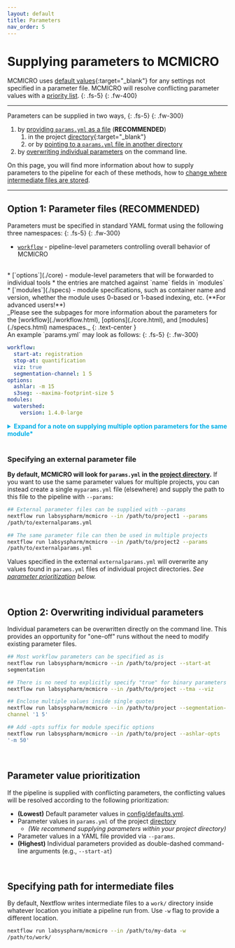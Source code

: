 ```yaml
---
layout: default
title: Parameters
nav_order: 5
---
```


# Supplying parameters to MCMICRO

MCMICRO uses [default values](https://github.com/labsyspharm/mcmicro/blob/master/config/defaults.yml){:target="_blank"} for any settings not specified in a parameter file. MCMICRO will resolve conflicting parameter values with a [priority list](./#parameter-value-prioritization).
{: .fs-5}
{: .fw-400}

---

Parameters can be supplied in two ways,
{: .fs-5}
{: .fw-300}

1. by [providing `params.yml` as a file](./#option-1-parameter-files-recommended) (**RECOMMENDED**)
	1. in the project [directory]({{site.baseurl}}/io.html#input){:target="_blank"} 
	2. or by [pointing to a `params.yml` file in another directory](./#specifying-an-external-parameter-file)
3. by [overwriting individual parameters](./#overwriting-individual-parameters) on the command line.

On this page, you will find more information about how to supply parameters to the pipeline for each of these methods, how to [change where intermediate files are stored](./#specifying-path-for-intermediate-files).

---

## Option 1: Parameter files (RECOMMENDED)

Parameters must be specified in standard YAML format using the following three namespaces:
{: .fs-5}
{: .fw-300}

* [`workflow`](./workflow) - pipeline-level parameters controlling overall behavior of MCMICRO  
<br>
* [`options`](./core) - module-level parameters that will be forwarded to individual tools
	* the entries are matched against `name` fields in `modules`   
<br>
* [`modules`](./specs) - module specifications, such as container name and version, whether the module uses 0-based or 1-based indexing, etc.  (**For advanced users!**)

<br>
_Please see the subpages for more information about the parameters for the [workflow](./workflow.html), [options](./core.html), and [modules](./specs.html) namespaces._
{: .text-center }

<br>
An example `params.yml` may look as follows:
{: .fs-5}
{: .fw-300}

``` yaml
workflow:
  start-at: registration
  stop-at: quantification
  viz: true
  segmentation-channel: 1 5
options:
  ashlar: -m 15
  s3seg: --maxima-footprint-size 5
modules:
  watershed:
    version: 1.4.0-large
```

<style>
  code {
    white-space : pre-wrap !important;
    word-break: break-word;
  }
  details > summary {
    color: #00B0E9;
    font-weight: bold;
  }
</style>

<details>

<summary>Expand for a note on supplying multiple option parameters for the same module*</summary>

<div markdown="1">
When supplying multiple `option` parameters for the same module, only use the module name ONCE.

For example:
{: .fs-5}
{: .fw-300}

```yaml
options:
  mesmer: --image-mmp 0.5 --compartment "both"
```

</div>
</details>

<br>

### Specifying an external parameter file

**By default, MCMICRO will look for `params.yml` in the [project directory]({{site.baseurl}}/io.html#input).** If you want to use the same parameter values for multiple projects, you can instead create a single `myparams.yml` file (elsewhere) and supply the path to this file to the pipeline with `--params`:

``` bash
## External parameter files can be supplied with --params
nextflow run labsyspharm/mcmicro --in /path/to/project1 --params /path/to/externalparams.yml

## The same parameter file can then be used in multiple projects
nextflow run labsyspharm/mcmicro --in /path/to/project2 --params /path/to/externalparams.yml
```

Values specified in the external `externalparams.yml` will overwrite any values found in `params.yml` files of individual project directories. *See [parameter prioritization](./#parameter-value-prioritization) below.*

<br>

## Option 2: Overwriting individual parameters

Individual parameters can be overwritten directly on the command line. This provides an opportunity for "one-off" runs without the need to modify existing parameter files.

``` bash
## Most workflow parameters can be specified as is
nextflow run labsyspharm/mcmicro --in /path/to/project --start-at segmentation

## There is no need to explicitly specify "true" for binary parameters
nextflow run labsyspharm/mcmicro --in /path/to/project --tma --viz

## Enclose multiple values inside single quotes
nextflow run labsyspharm/mcmicro --in /path/to/project --segmentation-channel '1 5'

## Add -opts suffix for module specific options
nextflow run labsyspharm/mcmicro --in /path/to/project --ashlar-opts '-m 50'
```

<br>

## Parameter value prioritization

If the pipeline is supplied with conflicting parameters, the conflicting values will be resolved according to the following prioritization:

* **(Lowest)** Default parameter values in [config/defaults.yml](https://github.com/labsyspharm/mcmicro/blob/master/config/defaults.yml).
* Parameter values in `params.yml` of the project [directory]({{site.baseurl}}/io.html#input)
	* _(We recommend supplying parameters within your project directory)_
* Parameter values in a YAML file provided via `--params`.
* **(Highest)** Individual parameters provided as double-dashed command-line arguments (e.g., `--start-at`)

<br>

## Specifying path for intermediate files
By default, Nextflow writes intermediate files to a `work/` directory inside whatever location you initiate a pipeline run from. Use `-w` flag to provide a different location. 

``` bash
nextflow run labsyspharm/mcmicro --in /path/to/my-data -w /path/to/work/
```


